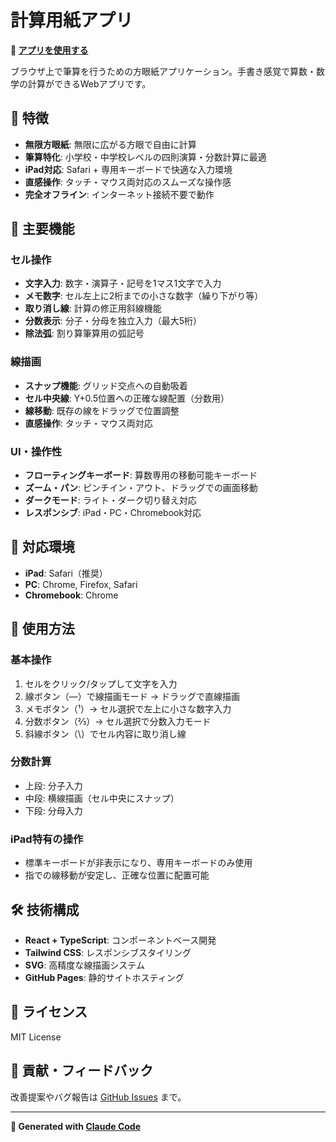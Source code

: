 # 計算用紙アプリ

**🚀 [アプリを使用する](https://yamaguuchitoshi.github.io/calculation-pad-pages/)**

ブラウザ上で筆算を行うための方眼紙アプリケーション。手書き感覚で算数・数学の計算ができるWebアプリです。

## 🌟 特徴

- **無限方眼紙**: 無限に広がる方眼で自由に計算
- **筆算特化**: 小学校・中学校レベルの四則演算・分数計算に最適
- **iPad対応**: Safari + 専用キーボードで快適な入力環境
- **直感操作**: タッチ・マウス両対応のスムーズな操作感
- **完全オフライン**: インターネット接続不要で動作

## 🚀 主要機能

### セル操作
- **文字入力**: 数字・演算子・記号を1マス1文字で入力
- **メモ数字**: セル左上に2桁までの小さな数字（繰り下がり等）
- **取り消し線**: 計算の修正用斜線機能
- **分数表示**: 分子・分母を独立入力（最大5桁）
- **除法弧**: 割り算筆算用の弧記号

### 線描画
- **スナップ機能**: グリッド交点への自動吸着
- **セル中央線**: Y+0.5位置への正確な線配置（分数用）
- **線移動**: 既存の線をドラッグで位置調整
- **直感操作**: タッチ・マウス両対応

### UI・操作性
- **フローティングキーボード**: 算数専用の移動可能キーボード
- **ズーム・パン**: ピンチイン・アウト、ドラッグでの画面移動
- **ダークモード**: ライト・ダーク切り替え対応
- **レスポンシブ**: iPad・PC・Chromebook対応

## 📱 対応環境

- **iPad**: Safari（推奨）
- **PC**: Chrome, Firefox, Safari
- **Chromebook**: Chrome

## 🎯 使用方法

### 基本操作
1. セルをクリック/タップして文字を入力
2. 線ボタン（―）で線描画モード → ドラッグで直線描画
3. メモボタン（¹）→ セル選択で左上に小さな数字入力
4. 分数ボタン（⅔）→ セル選択で分数入力モード
5. 斜線ボタン（\\）でセル内容に取り消し線

### 分数計算
- 上段: 分子入力
- 中段: 横線描画（セル中央にスナップ）
- 下段: 分母入力

### iPad特有の操作
- 標準キーボードが非表示になり、専用キーボードのみ使用
- 指での線移動が安定し、正確な位置に配置可能

## 🛠️ 技術構成

- **React + TypeScript**: コンポーネントベース開発
- **Tailwind CSS**: レスポンシブスタイリング
- **SVG**: 高精度な線描画システム
- **GitHub Pages**: 静的サイトホスティング

## 📝 ライセンス

MIT License

## 🤝 貢献・フィードバック

改善提案やバグ報告は [GitHub Issues](https://github.com/YamaguchiToshi/calculation-pad-pages/issues) まで。

---

**🤖 Generated with [Claude Code](https://claude.ai/code)**